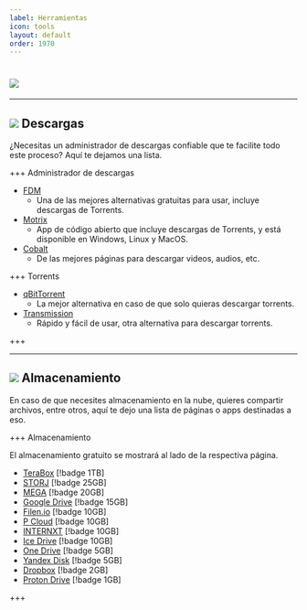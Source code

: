 ```yaml
---
label: Herramientas
icon: tools
layout: default
order: 1970
---
```


# ![](https://i.postimg.cc/44MT0yR1/HERRAMIENTASAS.png)

---

## ![](https://i.postimg.cc/fyHqs50r/Proyecto-nuevo-2.png) Descargas


¿Necesitas un administrador de descargas confiable que te facilite todo este proceso? Aquí te dejamos una lista.


+++ Administrador de descargas

- [FDM](https://www.freedownloadmanager.org/)
    - Una de las mejores alternativas gratuitas para usar, incluye descargas de Torrents.
- [Motrix](https://motrix.app/)    
    - App de código abierto que incluye descargas de Torrents, y está disponible en Windows, Linux y MacOS.
- [Cobalt](https://cobalt.tools/)
    - De las mejores páginas para descargar videos, audios, etc.

+++ Torrents

- [qBitTorrent](https://www.qbittorrent.org/)
    - La mejor alternativa en caso de que solo quieras descargar torrents.
- [Transmission](https://transmissionbt.com/)
    - Rápido y fácil de usar, otra alternativa para descargar torrents.

+++


---

## ![](https://i.postimg.cc/fyHqs50r/Proyecto-nuevo-2.png) Almacenamiento


En caso de que necesites almacenamiento en la nube, quieres compartir archivos, entre otros, aquí te dejo una lista de páginas o apps destinadas a eso.


+++ Almacenamiento

El almacenamiento gratuito se mostrará al lado de la respectiva página.

- [TeraBox](https://www.terabox.com/) [!badge 1TB]
- [STORJ](https://www.storj.io/) [!badge 25GB]
- [MEGA](https://mega.nz/) [!badge 20GB]
- [Google Drive](https://drive.google.com/) [!badge 15GB]
- [Filen.io](https://filen.io/) [!badge 10GB]
- [P Cloud](https://www.pcloud.com/) [!badge 10GB]
- [INTERNXT](https://internxt.com/) [!badge 10GB]
- [Ice Drive](https://icedrive.net/) [!badge 10GB]
- [One Drive](https://onedrive.live.com/) [!badge 5GB]
- [Yandex Disk](https://disk.yandex.com/) [!badge 5GB]
- [Dropbox](https://www.dropbox.com/) [!badge 2GB]
- [Proton Drive](https://proton.me/drive) [!badge 1GB]

+++









